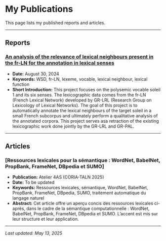 # My Publications

This page lists my published reports and articles.

---

## Reports

### [An analysis of the relevance of lexical neighbours present in the fr-LN for the annotation in lexical senses](https://perso.atilf.fr/sollinge/wp-content/uploads/sites/13/2025/04/Stage_Ahana__Copy.pdf)
* **Date:** August 30, 2024
* **Keywords:** WSD, fr-LN, lexeme, vocable, lexical neighbour, lexical function
* **Short Introduction:** This project focuses on the polysemic vocable soleil 1 and its six senses. The lexicographic data comes from the fr-LN (French Lexical Network) developed by GR-LRL (Research Group on Lexicology of Lexical Networks). The goal of this project is to automatically
annotate the lexical neighbours of the target soleil in a small French subcorpus and ultimately perform a qualitative analysis of the annotated corpora. This project serves asa retraction of the existing lexicographic work done jointly by the GR-LRL and GR-PAL.


---

## Articles

### [Ressources lexicales pour la sémantique : WordNet, BabelNet, PropBank, FrameNet, DBpedia et SUMO]
* **Publication:** Atelier 4AS (CORIA-TALN 2025)
* **Date:** To be updated
* **Keywords:**  Ressources lexicales, sémantique, WordNet, BabelNet, PropBank, FrameNet, DBpedia, SUMO, traitement automatique du langage naturel
* **Abstract:** Cet article offre un aperçu concis des ressources lexicales ci-après, dans le cadre de la sémantique computationnelle : WordNet, BabelNet, PropBank, FrameNet, DBpedia et SUMO. L’accent est mis sur leur structure et leur application.



---


*Last updated: May 13, 2025*
